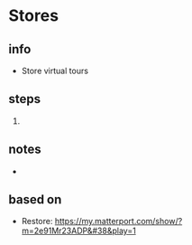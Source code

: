 # Stores  

## info  
* Store virtual tours 

## steps  
1. 

## notes  
*  

## based on  
*  Restore:  https://my.matterport.com/show/?m=2e91Mr23ADP&#38&play=1

